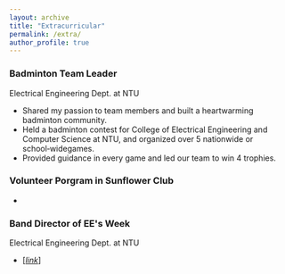 ```yaml
---
layout: archive
title: "Extracurricular"
permalink: /extra/
author_profile: true
---
```


### Badminton Team Leader  
Electrical Engineering Dept. at NTU  
- Shared my passion to team members and built a heartwarming badminton community.  
- Held a badminton contest for College of Electrical Engineering and Computer Science at NTU, and organized over 5 nationwide or school‑widegames.  
- Provided guidance in every game and led our team to win 4 trophies.  


### Volunteer Porgram in Sunflower Club  
-   

### Band Director of EE's Week <pokeeman>  
Electrical Engineering Dept. at NTU  
- [[*link*]](https://www.facebook.com/2016eeweek/)  